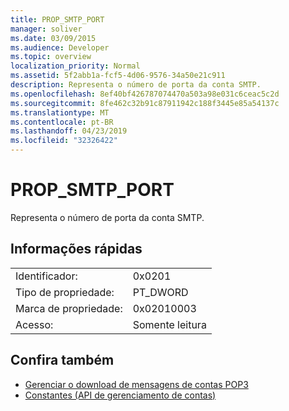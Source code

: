 ```yaml
---
title: PROP_SMTP_PORT
manager: soliver
ms.date: 03/09/2015
ms.audience: Developer
ms.topic: overview
localization_priority: Normal
ms.assetid: 5f2abb1a-fcf5-4d06-9576-34a50e21c911
description: Representa o número de porta da conta SMTP.
ms.openlocfilehash: 8ef40bf426787074470a503a98e031c6ceac5c2d
ms.sourcegitcommit: 8fe462c32b91c87911942c188f3445e85a54137c
ms.translationtype: MT
ms.contentlocale: pt-BR
ms.lasthandoff: 04/23/2019
ms.locfileid: "32326422"
---
```

# <a name="propsmtpport"></a>PROP_SMTP_PORT

Representa o número de porta da conta SMTP.
  
## <a name="quick-info"></a>Informações rápidas

|||
|:-----|:-----|
|Identificador:  <br/> |0x0201  <br/> |
|Tipo de propriedade:  <br/> |PT_DWORD  <br/> |
|Marca de propriedade:  <br/> |0x02010003  <br/> |
|Acesso:  <br/> |Somente leitura  <br/> |
   
## <a name="see-also"></a>Confira também

- [Gerenciar o download de mensagens de contas POP3](managing-message-downloads-for-pop3-accounts.md) 
- [Constantes (API de gerenciamento de contas)](constants-account-management-api.md)

